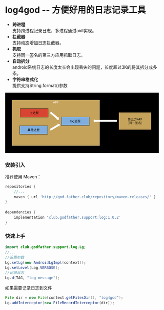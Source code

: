 # log4god -- 方便好用的日志记录工具
* **跨进程**  
支持跨进程记录日志，多进程通过aidl实现。
* **拦截器**  
支持动态增加日志拦截器。
* **抓取**  
支持同一签名的第三方应用抓取日志。
* **自动拆分**  
android系统日志的长度太长会出现丢失的问题，长度超过3K的将其拆分成多条。
* **字符串格式化**  
提供支持String.format()参数

![log.png](log.png) 

### 安装引入
推荐使用 Maven：
```gradle
repositories {
    //...
    maven { url 'http://god-father.club/repository/maven-releases/' }
}

dependencies {
    implementation 'club.godfather.support:log:1.0.2'
}
```

### 快速上手

```Java
import club.godfather.support.log.Lg;
//...
//设置参数
Lg.setLg(new AndroidLgImpl(context));
Lg.setLevel(Log.VERBOSE);
//记录日志
Lg.d(TAG, "log message");
```

如果需要记录日志到文件
```Java
File dir = new File(context.getFilesDir(), "log4god");
Lg.addInterceptor(new FileRecordInterceptor(dir));
```

